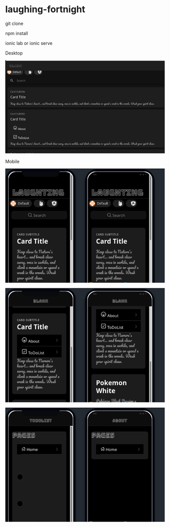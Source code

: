 # laughing-fortnight

git clone

npm install

ionic lab or ionic serve

Desktop 

![](https://github.com/Juninhoww2/laughing-fortnight/blob/main/laughing-fortnight/src/assets/desktop.png)

Mobile 

![](https://github.com/Juninhoww2/laughing-fortnight/blob/main/laughing-fortnight/src/assets/mobile1.png)

![](https://github.com/Juninhoww2/laughing-fortnight/blob/main/laughing-fortnight/src/assets/mobile2.png)

![](https://github.com/Juninhoww2/laughing-fortnight/blob/main/laughing-fortnight/src/assets/mobile3.png)

